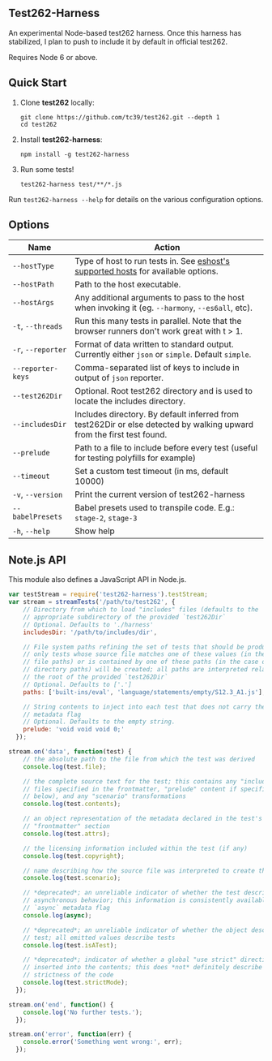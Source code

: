 ## Test262-Harness

An experimental Node-based test262 harness. Once this harness has stabilized, I plan to push to include it by default in official test262.

Requires Node 6 or above.

## Quick Start

1. Clone **test262** locally:
    ```
    git clone https://github.com/tc39/test262.git --depth 1
    cd test262
    ```
2. Install **test262-harness**: 
    ```
    npm install -g test262-harness
    ```
3. Run some tests!
    ```
    test262-harness test/**/*.js
    ```

Run `test262-harness --help` for details on the various configuration options.

## Options

| Name    | Action      |
|------------|---------------|
| `--hostType` | Type of host to run tests in. See [eshost's supported hosts](https://github.com/bterlson/eshost#supported-hosts) for available options.
| `--hostPath` | Path to the host executable.
| `--hostArgs` | Any additional arguments to pass to the host when invoking it (eg. `--harmony`, `--es6all`, etc). 
| `-t`, `--threads` | Run this many tests in parallel. Note that the browser runners don't work great with t > 1.
| `-r`, `--reporter` | Format of data written to standard output. Currently either `json` or `simple`. Default `simple`.
|`--reporter-keys` | Comma-separated list of keys to include in output of `json` reporter.
|`--test262Dir` | Optional. Root test262 directory and is used to locate the includes directory.
|`--includesDir` | Includes directory. By default inferred from test262Dir or else detected by walking upward from the first test found.
|`--prelude` | Path to a file to include before every test (useful for testing polyfills for example)
|`--timeout` | Set a custom test timeout (in ms, default 10000)
|`-v`, `--version` | Print the current version of test262-harness
|`--babelPresets` | Babel presets used to transpile code. E.g.: `stage-2`, `stage-3`
|`-h`, `--help` | Show help

## Note.js API

This module also defines a JavaScript API in Node.js.

```js
var testStream = require('test262-harness').testStream;
var stream = streamTests('/path/to/test262', {
    // Directory from which to load "includes" files (defaults to the
    // appropriate subdirectory of the provided `test262Dir`
    // Optional. Defaults to './harness'
    includesDir: '/path/to/includes/dir',

    // File system paths refining the set of tests that should be produced;
    // only tests whose source file matches one of these values (in the case of
    // file paths) or is contained by one of these paths (in the case of
    // directory paths) will be created; all paths are interpreted relative to
    // the root of the provided `test262Dir`
    // Optional. Defaults to ['.']
    paths: ['built-ins/eval', 'language/statements/empty/S12.3_A1.js'],

    // String contents to inject into each test that does not carry the "raw"
    // metadata flag
    // Optional. Defaults to the empty string.
    prelude: 'void void void 0;'
  });

stream.on('data', function(test) {
    // the absolute path to the file from which the test was derived
    console.log(test.file);

    // the complete source text for the test; this contains any "includes"
    // files specified in the frontmatter, "prelude" content if specified (see
    // below), and any "scenario" transformations
    console.log(test.contents);

    // an object representation of the metadata declared in the test's
    // "frontmatter" section
    console.log(test.attrs);

    // the licensing information included within the test (if any)
    console.log(test.copyright);

    // name describing how the source file was interpreted to create the test
    console.log(test.scenario);

    // *deprecated*; an unreliable indicator of whether the test describes
    // asynchronous behavior; this information is consistently available in the
    // `async` metadata flag
    console.log(async);

    // *deprecated*; an unreliable indicator of whether the object describes a
    // test; all emitted values describe tests
    console.log(test.isATest);

    // *deprecated*; indicator of whether a global "use strict" directive was
    // inserted into the contents; this does *not* definitely describe the
    // strictness of the code
    console.log(test.strictMode);
  });

stream.on('end', function() {
    console.log('No further tests.');
  });

stream.on('error', function(err) {
    console.error('Something went wrong:', err);
  });
```
